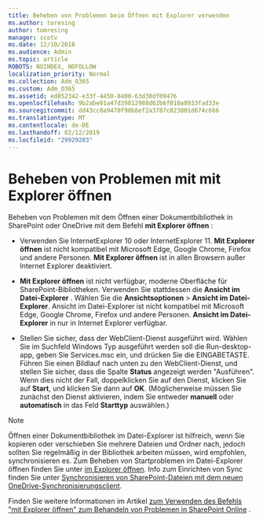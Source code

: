 ```yaml
---
title: Beheben von Problemen beim Öffnen mit Explorer verwenden
ms.author: toresing
author: tomresing
manager: scotv
ms.date: 12/10/2018
ms.audience: Admin
ms.topic: article
ROBOTS: NOINDEX, NOFOLLOW
localization_priority: Normal
ms.collection: Adm_O365
ms.custom: Adm_O365
ms.assetid: ed852342-e33f-4450-8400-63d30df09476
ms.openlocfilehash: 9b2abe01a47d39812988d62b6f010a8933fad33e
ms.sourcegitcommit: dd43cc0a9470f98b8ef2a3787c823801d674c666
ms.translationtype: MT
ms.contentlocale: de-DE
ms.lasthandoff: 02/12/2019
ms.locfileid: "29929203"
---
```

# <a name="fix-problems-with-open-with-explorer"></a>Beheben von Problemen mit mit Explorer öffnen

Beheben von Problemen mit dem Öffnen einer Dokumentbibliothek in SharePoint oder OneDrive mit dem Befehl **mit Explorer öffnen** : 
  
- Verwenden Sie InternetExplorer 10 oder InternetExplorer 11. **Mit Explorer öffnen** ist nicht kompatibel mit Microsoft Edge, Google Chrome, Firefox und andere Personen. **Mit Explorer öffnen** ist in allen Browsern außer Internet Explorer deaktiviert. 
    
- **Mit Explorer öffnen** ist nicht verfügbar, moderne Oberfläche für SharePoint-Bibliotheken. Verwenden Sie stattdessen die **Ansicht im Datei-Explorer** . Wählen Sie die **Ansichtsoptionen** \> **Ansicht im Datei-Explorer**. Ansicht im Datei-Explorer ist nicht kompatibel mit Microsoft Edge, Google Chrome, Firefox und andere Personen. **Ansicht im Datei-Explorer** in nur in Internet Explorer verfügbar. 
    
- Stellen Sie sicher, dass der WebClient-Dienst ausgeführt wird. Wählen Sie im Suchfeld Windows Typ ausgeführt werden soll die Run-desktop-app, geben Sie Services.msc ein, und drücken Sie die EINGABETASTE. Führen Sie einen Bildlauf nach unten zu den WebClient-Dienst, und stellen Sie sicher, dass die Spalte **Status** angezeigt werden "Ausführen". Wenn dies nicht der Fall, doppelklicken Sie auf den Dienst, klicken Sie auf **Start**, und klicken Sie dann auf **OK**. (Möglicherweise müssen Sie zunächst den Dienst aktivieren, indem Sie entweder **manuell** oder **automatisch** in das Feld **Starttyp** auswählen.) 
    
> [!NOTE]
> Öffnen einer Dokumentbibliothek im Datei-Explorer ist hilfreich, wenn Sie kopieren oder verschieben Sie mehrere Dateien und Ordner nach, jedoch sollten Sie regelmäßig in der Bibliothek arbeiten müssen, wird empfohlen, synchronisieren es. Zum Beheben von Startproblemen im Datei-Explorer öffnen finden Sie unter [im Explorer öffnen](https://go.microsoft.com/fwlink/?linkid=871665). Info zum Einrichten von Sync finden Sie unter [Synchronisieren von SharePoint-Dateien mit dem neuen OneDrive-Synchronisierungsclient](https://go.microsoft.com/fwlink/?linkid=871666).
  
Finden Sie weitere Informationen im Artikel [zum Verwenden des Befehls "mit Explorer öffnen" zum Behandeln von Problemen in SharePoint Online](https://support.office.com/article/How-to-use-the-Open-with-Explorer-command-to-troubleshoot-issues-in-SharePoint-Online-87155331-0c92-4224-a4c1-da5c21c4ade4) . 
  

